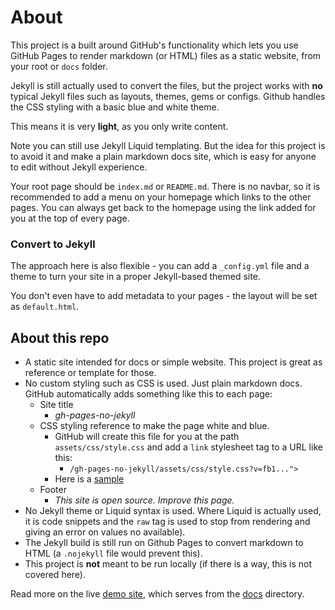 # **About**

This project is a built around GitHub's functionality which lets you use GitHub Pages to render markdown (or HTML) files as a static website, from your root or `docs` folder.

Jekyll is still actually used to convert the files, but the project works with **no** typical Jekyll files such as layouts, themes, gems or configs. Github handles the CSS styling with a basic blue and white theme.

This means it is very **light**, as you only write content.

Note you can still use Jekyll Liquid templating. But the idea for this project is to avoid it and make a plain markdown docs site, which is easy for anyone to edit without Jekyll experience.

Your root page should be `index.md` or `README.md`. There is no navbar, so it is recommended to add a menu on your homepage which links to the other pages. You can always get back to the homepage using the link added for you at the top of every page.


### Convert to Jekyll

The approach here is also flexible - you can add a `_config.yml` file and a theme to turn your site in a proper Jekyll-based themed site.

You don't even have to add metadata to your pages - the layout will be set as `default.html`.




## About this repo

<!-- TODO move to docs -->

- A static site intended for docs or simple website. This project is great as reference or template for those.
- No custom styling such as CSS is used. Just plain markdown docs. GitHub automatically adds something like this to each page:
    - Site title
        - _gh-pages-no-jekyll_
    - CSS styling reference to make the page white and blue.
        - GitHub will create this file for you at the path `assets/css/style.css` and add a `link` stylesheet tag to a URL like this:
            - `/gh-pages-no-jekyll/assets/css/style.css?v=fb1...">`
        - Here is a [sample](https://michaelcurrin.github.io/gh-pages-no-jekyll/assets/css/style.css)
    - Footer
        - _This site is open source. Improve this page._
- No Jekyll theme or Liquid syntax is used. Where Liquid is actually used, it is code snippets and the `raw` tag is used to stop from rendering and giving an error on values no available).
- The Jekyll build is still run on Github Pages to convert markdown to HTML (a `.nojekyll` file would prevent this).
- This project is **not** meant to be run locally (if there is a way, this is not covered here).

Read more on the live [demo site](https://michaelcurrin.github.io/gh-pages-no-jekyll/), which serves from the [docs](/docs/) directory.
